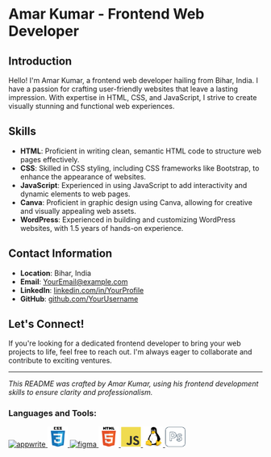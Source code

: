 # Amar Kumar - Frontend Web Developer

## Introduction
Hello! I'm Amar Kumar, a frontend web developer hailing from Bihar, India. I have a passion for crafting user-friendly websites that leave a lasting impression. With expertise in HTML, CSS, and JavaScript, I strive to create visually stunning and functional web experiences.

## Skills
- **HTML**: Proficient in writing clean, semantic HTML code to structure web pages effectively.
- **CSS**: Skilled in CSS styling, including CSS frameworks like Bootstrap, to enhance the appearance of websites.
- **JavaScript**: Experienced in using JavaScript to add interactivity and dynamic elements to web pages.
- **Canva**: Proficient in graphic design using Canva, allowing for creative and visually appealing web assets.
- **WordPress**: Experienced in building and customizing WordPress websites, with 1.5 years of hands-on experience.

## Contact Information
- **Location**: Bihar, India
- **Email**: [YourEmail@example.com](mailto:YourEmail@example.com)
- **LinkedIn**: [linkedin.com/in/YourProfile](https://www.linkedin.com/in/YourProfile)
- **GitHub**: [github.com/YourUsername](https://github.com/YourUsername)

## Let's Connect!
If you're looking for a dedicated frontend developer to bring your web projects to life, feel free to reach out. I'm always eager to collaborate and contribute to exciting ventures.

---

*This README was crafted by Amar Kumar, using his frontend development skills to ensure clarity and professionalism.*


<h3 align="left">Languages and Tools:</h3>
<p align="left"> <a href="https://appwrite.io" target="_blank" rel="noreferrer"> <img src="https://www.vectorlogo.zone/logos/appwriteio/appwriteio-icon.svg" alt="appwrite" width="40" height="40"/> </a> <a href="https://www.w3schools.com/css/" target="_blank" rel="noreferrer"> <img src="https://raw.githubusercontent.com/devicons/devicon/master/icons/css3/css3-original-wordmark.svg" alt="css3" width="40" height="40"/> </a> <a href="https://www.figma.com/" target="_blank" rel="noreferrer"> <img src="https://www.vectorlogo.zone/logos/figma/figma-icon.svg" alt="figma" width="40" height="40"/> </a> <a href="https://www.w3.org/html/" target="_blank" rel="noreferrer"> <img src="https://raw.githubusercontent.com/devicons/devicon/master/icons/html5/html5-original-wordmark.svg" alt="html5" width="40" height="40"/> </a> <a href="https://developer.mozilla.org/en-US/docs/Web/JavaScript" target="_blank" rel="noreferrer"> <img src="https://raw.githubusercontent.com/devicons/devicon/master/icons/javascript/javascript-original.svg" alt="javascript" width="40" height="40"/> </a> <a href="https://www.linux.org/" target="_blank" rel="noreferrer"> <img src="https://raw.githubusercontent.com/devicons/devicon/master/icons/linux/linux-original.svg" alt="linux" width="40" height="40"/> </a> <a href="https://www.photoshop.com/en" target="_blank" rel="noreferrer"> <img src="https://raw.githubusercontent.com/devicons/devicon/master/icons/photoshop/photoshop-line.svg" alt="photoshop" width="40" height="40"/> </a> </p>
